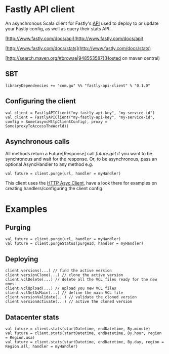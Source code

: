 Fastly API client
=================

An asynchronous Scala client for Fastly's [API](http://www.fastly.com/docs/api) used to deploy to or update your Fastly config, as well as query their stats API.

[http://www.fastly.com/docs/api](http://www.fastly.com/docs/api)

[http://www.fastly.com/docs/stats](http://www.fastly.com/docs/stats)

[http://search.maven.org/#browse|948553587](Hosted on maven central)

SBT
---

    libraryDependencies += "com.gu" %% "fastly-api-client" % "0.1.0"


Configuring the client
----------------------

    val client = FastlyAPIClient("my-fastly-api-key", "my-service-id")
    val client = FastlyAPIClient("my-fastly-api-key", "my-service-id", config = Some(asyncHttpClientConfig), proxy = Some(proxyToAccessTheWorld))


Asynchronous calls
------------------

All methods return a Future[Response] call *future.get* if you want to be synchronous and wait for the response.
Or, to be asynchronous, pass an optional AsyncHandler to any method e.g.

    val future = client.purge(url, handler = myHandler)

This client uses the [HTTP Asyc Client](https://github.com/AsyncHttpClient/async-http-client), have a look there for examples on creating handlers/configuring the client config.

Examples
========

Purging
-------
    val future = client.purge(url, handler = myHandler)
    val future = client.purgeStatus(purgeId, handler = myHandler)

Deploying
---------

    client.versions(...) // find the active version
    client.versionClone(...) // clone the active version
    client.vclDelete(...) // delete all the VCL files ready for the new ones
    client.vclUpload(...) // upload you new VCL files
    client.vclSetAsMain(...) // define the main VCL file
    client.versionValidate(...) // validate the cloned version
    client.versionActivate(...) // active the cloned version

Datacenter stats
----------------
    val future = client.stats(startDatetime, endDatetime, By.minute)
    val future = client.stats(startDatetime, endDatetime, By.hour, region = Region.usa)
    val future = client.stats(startDatetime, endDatetime, By.day, region = Region.all, handler = myHandler)
